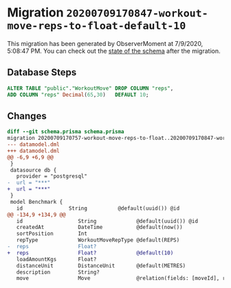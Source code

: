 # Migration `20200709170847-workout-move-reps-to-float-default-10`

This migration has been generated by ObserverMoment at 7/9/2020, 5:08:47 PM.
You can check out the [state of the schema](./schema.prisma) after the migration.

## Database Steps

```sql
ALTER TABLE "public"."WorkoutMove" DROP COLUMN "reps",
ADD COLUMN "reps" Decimal(65,30)   DEFAULT 10;
```

## Changes

```diff
diff --git schema.prisma schema.prisma
migration 20200709170757-workout-move-reps-to-float..20200709170847-workout-move-reps-to-float-default-10
--- datamodel.dml
+++ datamodel.dml
@@ -6,9 +6,9 @@
 }
 datasource db {
   provider = "postgresql"
-  url = "***"
+  url = "***"
 }
 model Benchmark {
   id               String          @default(uuid()) @id
@@ -134,9 +134,9 @@
   id                  String             @default(uuid()) @id
   createdAt           DateTime           @default(now())
   sortPosition        Int
   repType             WorkoutMoveRepType @default(REPS)
-  reps                Float?
+  reps                Float?             @default(10)
   loadAmountKgs       Float?
   distanceUnit        DistanceUnit       @default(METRES)
   description         String?
   move                Move               @relation(fields: [moveId], references: [id])
```


